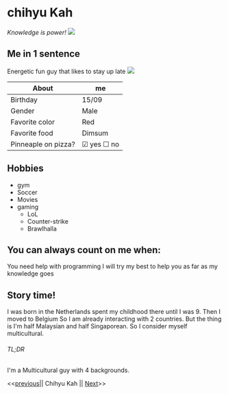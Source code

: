 # chihyu Kah
*Knowledge is power!*
![](https://scontent-bru2-1.xx.fbcdn.net/v/t1.0-9/p960x960/74788918_3007829162564751_6855078558184767488_o.jpg?_nc_cat=100&_nc_ohc=SLLBYf3lwUUAQlN_3_D48ndTh3lbfNc5NuKc0WSrkrnAbA2iMqLxu3_EA&_nc_ht=scontent-bru2-1.xx&oh=dc000a9497a38180104997d45296d686&oe=5E7F0486)
## Me in 1 sentence
Energetic fun guy that likes to stay up late ![](https://emojipedia-us.s3.dualstack.us-west-1.amazonaws.com/thumbs/120/google/223/owl_1f989.png)

|   About| me  |
|---|---|
|Birthday|15/09   |
|Gender |Male   |
|Favorite color|  Red |
|Favorite food| Dimsum|
|Pinneaple on pizza?| &#9745; yes &#9744; no|

## Hobbies
- gym
- Soccer
- Movies
- gaming 
    * LoL
    * Counter-strike
    * Brawlhalla
    
## You can always count on me when:
You need help with programming I will try my best to help you as far as my knowledge goes

## Story time!
I was born in the Netherlands spent my childhood there until I was 9. Then I moved to Belgium
So I am already interacting with 2 countries. But the thing is I'm half Malaysian and half Singaporean.
So I consider myself multicultural.

###### TL;DR
I'm a Multicultural guy with 4 backgrounds. 

<<[previous](https://github.com/IvoCastillo/challenge-markdown/blob/master/README.md)|| Chihyu Kah || [Next](https://github.com/grgdhiraj/markdown/blob/master/README.md)>>